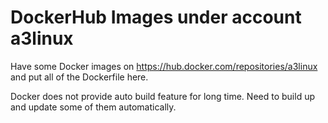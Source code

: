 DockerHub Images under account a3linux
=========================================

Have some Docker images on https://hub.docker.com/repositories/a3linux
and put all of the Dockerfile here.

Docker does not provide auto build feature for long time.
Need to build up and update some of them automatically.


